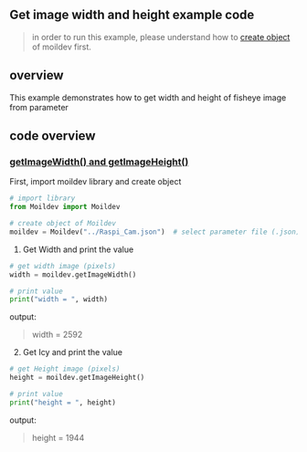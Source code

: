 ## Get image width and height example code
> in order to run this example, please understand how to [create object](../Create_object) of moildev first.
## overview
This example demonstrates how to get width and height of fisheye image from parameter

## code overview
### [getImageWidth() and getImageHeight()](getImageWidth_getImageHeight.py)
First, import moildev library and create object
```python
# import library
from Moildev import Moildev

# create object of Moildev
moildev = Moildev("../Raspi_Cam.json")  # select parameter file (.json)
```
1. Get Width and print the value
```python
# get width image (pixels)
width = moildev.getImageWidth()

# print value
print("width = ", width)
```
output:
> width =  2592
2. Get Icy and print the value
```python
# get Height image (pixels)
height = moildev.getImageHeight()

# print value
print("height = ", height)
```
output:
> height =  1944

